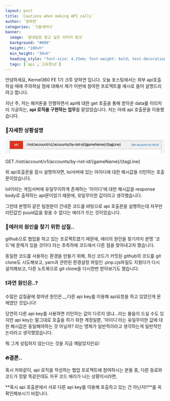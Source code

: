 ```yaml
---
layout: post  
title: `Cautions when making API calls`
author: `양하연`
categories: `기술세미나`
banner:
  image: `썸네일로 넣고 싶은 이미지 링크`
  background: "#000"
  height: "100vh"
  min_height: "38vh"
  heading_style: "font-size: 4.25em; font-weight: bold; text-decoration: underline"
  tags: [`api`,`고유한id`]
---
```


안녕하세요, Kernel360 FE 1기 크루 양하연 입니다. 오늘 포스팅에서는 외부 api호출하실 때에 주의하실 점에 대해서 제가 이번에 참여한 프로젝트를 예시로 들어 설명드리려고 합니다.

지난 주, 저는 해커톤을 진행하면서 api에 대한 get 호출을 통해 받아온 data를 이리저리 가공하는, **api 로직을 구현하는 업무**를 맡았었습니다.
저는 아래 api 호출문을 이용했습니다.

### 📣자세한 상황설명

![alt text](image.png)

GET /riot/account/v1/accounts/by-riot-id/{gameName}/{tagLine}

위 api호출문을 잠시 설명하자면, lol서버에 있는 아이디에 대한 해시값을 리턴하는 호출문이었습니다.

lol이라는 게임서버에 유일무이하게 존재하는 '아이디'에 대한 해시값을 response body로 출력하는 api문이었기 떄문에, 유일무이한 값이라고 생각했습니다.

그런데 분명히 같은 팀원분이 건네준 코드를 바탕으로 api 호출문을 실행하는데 자꾸만 리턴값인 puuid값을 찾을 수 없다는 에러가 뜨는 것이었습니다.

### 🤔에러의 원인을 찾기 위한 삽질..

github으로 협업을 하고 있는 프로젝트였기 때문에,
에러의 원인을 찾기까지 분명 '코드'에 문제가 있을 것이다 라는 추측하에 코드에서 다른 점을 찾아내고자 했습니다.

동일한 코드를 사용하는 환경을 만들기 위해,
최신 코드가 커밋된 github의 코드를 git clone도 시도해보고, yarn과 관련된 환경설정 파일인 .pnp.cjs파일도 지웠다가 다시 설치해보고, 다른 노트북으로 git clone을 다시한번 받아보기도 했습니다.

### ❗️과연 원인은..?

수많은 삽질끝에 찾아낸 원인은.,,,다른 api key를 이용해 api요청을 하고 있었던게 문제였던 것입니다!

당연히 다른 api key를 사용하면 리턴하는 값이 다르지 않냐...라는 물음이 드실 수도 있지만 api key는 말그대로 호출을 하기 위한 계정일뿐, '아이디'라는 유일무이한 값에 대한 해시값은 동일해야하는 것 아닐까? 라는 명제가 일반적이라고 생각하는게 일반적인 논리라고 생각했었습니다.

뭐 그게 성립하지 않는다는 것을 지금 깨달았지만요!

### 🔥결론..

혹시 저와같이, api 로직을 작성하는 협업 프로젝트에 참여하시는 분들 중, 다른 동료와 코드가 정말 똑같은데도 자꾸 코드 에러가 나는 상황이시라면,

**혹시 api 호출문에서 서로 다른 api key를 이용해 호출하고 있는 건 아닌지!!**를 꼭 확인해보시기 바랍니다.
